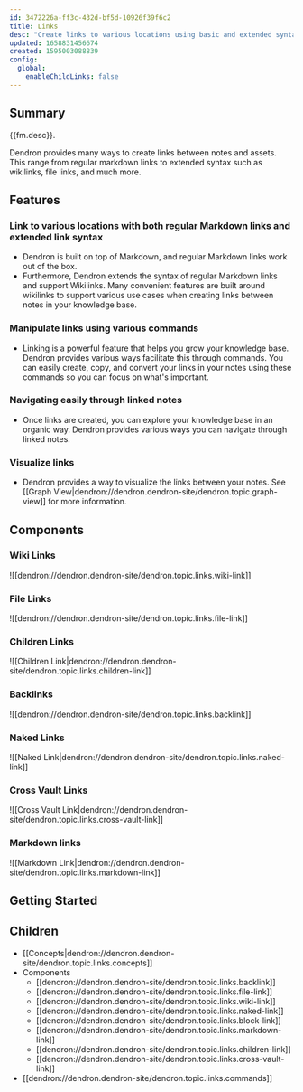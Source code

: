 ```yaml
---
id: 3472226a-ff3c-432d-bf5d-10926f39f6c2
title: Links
desc: "Create links to various locations using basic and extended syntax"
updated: 1658831456674
created: 1595003088839
config:
  global:
    enableChildLinks: false
---
```


## Summary

{{fm.desc}}.

Dendron provides many ways to create links between notes and assets. This range from regular markdown links to extended syntax such as wikilinks, file links, and much more.

## Features

### Link to various locations with both regular Markdown links and extended link syntax

- Dendron is built on top of Markdown, and regular Markdown links work out of the box. 
- Furthermore, Dendron extends the syntax of regular Markdown links and support Wikilinks. Many convenient features are built around wikilinks to support various use cases when creating links between notes in your knowledge base.

### Manipulate links using various commands

- Linking is a powerful feature that helps you grow your knowledge base. Dendron provides various ways facilitate this through commands. You can easily create, copy, and convert your links in your notes using these commands so you can focus on what's important.

### Navigating easily through linked notes

- Once links are created, you can explore your knowledge base in an organic way. Dendron provides various ways you can navigate through linked notes.

### Visualize links

- Dendron provides a way to visualize the links between your notes. See [[Graph View|dendron://dendron.dendron-site/dendron.topic.graph-view]] for more information.

## Components

### Wiki Links

![[dendron://dendron.dendron-site/dendron.topic.links.wiki-link]]

### File Links

![[dendron://dendron.dendron-site/dendron.topic.links.file-link]]

### Children Links

![[Children Link|dendron://dendron.dendron-site/dendron.topic.links.children-link]]

### Backlinks

![[dendron://dendron.dendron-site/dendron.topic.links.backlink]]

### Naked Links

![[Naked Link|dendron://dendron.dendron-site/dendron.topic.links.naked-link]]

### Cross Vault Links

![[Cross Vault Link|dendron://dendron.dendron-site/dendron.topic.links.cross-vault-link]]

### Markdown links

![[Markdown Link|dendron://dendron.dendron-site/dendron.topic.links.markdown-link]]

## Getting Started

## Children

- [[Concepts|dendron://dendron.dendron-site/dendron.topic.links.concepts]]
- Components
  - [[dendron://dendron.dendron-site/dendron.topic.links.backlink]]
  - [[dendron://dendron.dendron-site/dendron.topic.links.file-link]]
  - [[dendron://dendron.dendron-site/dendron.topic.links.wiki-link]]
  - [[dendron://dendron.dendron-site/dendron.topic.links.naked-link]]
  - [[dendron://dendron.dendron-site/dendron.topic.links.block-link]]
  - [[dendron://dendron.dendron-site/dendron.topic.links.markdown-link]]
  - [[dendron://dendron.dendron-site/dendron.topic.links.children-link]]
  - [[dendron://dendron.dendron-site/dendron.topic.links.cross-vault-link]]
- [[dendron://dendron.dendron-site/dendron.topic.links.commands]]
